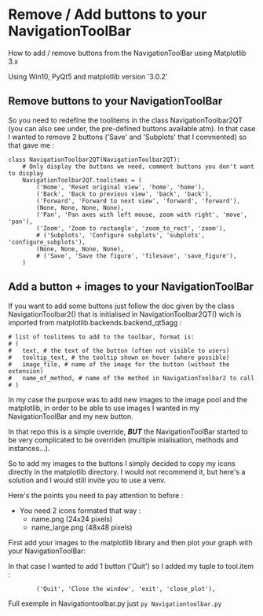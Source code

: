# Remove / Add buttons to your NavigationToolBar
How to add / remove buttons from the NavigationToolBar using Matplotlib 3.x

Using Win10, PyQt5 and matplotlib version '3.0.2'

## Remove buttons to your NavigationToolBar

So you need to redefine the toolitems in the class NavigationToolbar2QT (you can also see under, the pre-defined buttons available atm). In that case I wanted to remove 2 buttons ('Save' and 'Subplots' that I commented) so that gave me :

    class NavigationToolbar2QT(NavigationToolbar2QT):
        # Only display the buttons we need, comment buttons you don't want to display
        NavigationToolbar2QT.toolitems = (
            ('Home', 'Reset original view', 'home', 'home'),
            ('Back', 'Back to previous view', 'back', 'back'),
            ('Forward', 'Forward to next view', 'forward', 'forward'),
            (None, None, None, None),
            ('Pan', 'Pan axes with left mouse, zoom with right', 'move', 'pan'),
            ('Zoom', 'Zoom to rectangle', 'zoom_to_rect', 'zoom'),
            # ('Subplots', 'Configure subplots', 'subplots', 'configure_subplots'),
            (None, None, None, None),
            # ('Save', 'Save the figure', 'filesave', 'save_figure'),
        )

## Add a button + images to your NavigationToolBar

If you want to add some buttons just follow the doc given by the class NavigationToolbar2() that is initialised in NavigationToolbar2QT() wich is imported from matplotlib.backends.backend_qt5agg :

    # list of toolitems to add to the toolbar, format is:
    # (
    #   text, # the text of the button (often not visible to users)
    #   tooltip_text, # the tooltip shown on hover (where possible)
    #   image_file, # name of the image for the button (without the extension)
    #   name_of_method, # name of the method in NavigationToolbar2 to call
    # )

In my case the purpose was to add new images to the image pool and the matplotlib, in order to be able to use images I wanted in my 
NavigationToolBar and my new button.

In that repo this is a simple override, **_BUT_** the NavigationToolBar started to be very complicated to be overriden (multiple inialisation, methods and instances...).

So to add my images to the buttons I simply decided to copy my icons directly in the matplotlib directory. I would not recommend it, but here's a solution and I would still invite you to use a venv.

Here's the points you need to pay attention to before :
- You need 2 icons formated that way :
  - name.png (24x24 pixels)
  - name_large.png (48x48 pixels)
  
First add your images to the matplotlib library and then plot your graph with your NavigationToolBar:

In that case I wanted to add 1 button ('Quit') so I added my tuple to tool.item :
```
        ('Quit', 'Close the window', 'exit', 'close_plot'),
```

Full exemple in Navigationtoolbar.py just ```py Navigationtoolbar.py```
